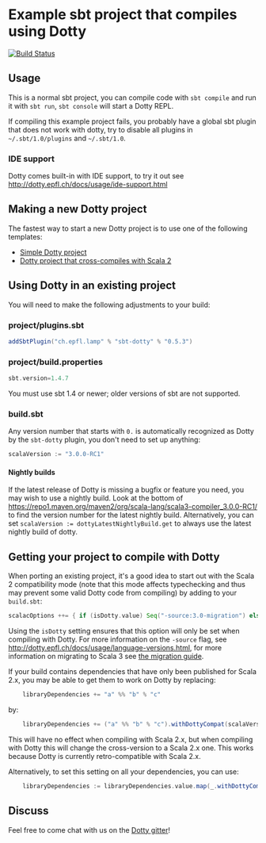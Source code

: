# Example sbt project that compiles using Dotty

[![Build Status](https://travis-ci.com/scala/scala3-example-project.svg?branch=master)](https://travis-ci.com/scala/scala3-example-project)

## Usage

This is a normal sbt project, you can compile code with `sbt compile` and run it
with `sbt run`, `sbt console` will start a Dotty REPL.

If compiling this example project fails, you probably have a global sbt plugin
that does not work with dotty, try to disable all plugins in
`~/.sbt/1.0/plugins` and `~/.sbt/1.0`.

### IDE support

Dotty comes built-in with IDE support, to try it out see
http://dotty.epfl.ch/docs/usage/ide-support.html

## Making a new Dotty project

The fastest way to start a new Dotty project is to use one of the following templates:

* [Simple Dotty project](https://github.com/scala/scala3.g8)
* [Dotty project that cross-compiles with Scala 2](https://github.com/scala/scala3-cross.g8)

## Using Dotty in an existing project

You will need to make the following adjustments to your build:

### project/plugins.sbt

```scala
addSbtPlugin("ch.epfl.lamp" % "sbt-dotty" % "0.5.3")
```

### project/build.properties

```scala
sbt.version=1.4.7
```

You must use sbt 1.4 or newer; older versions of sbt are not supported.

### build.sbt

Any version number that starts with `0.` is automatically recognized as Dotty by
the `sbt-dotty` plugin, you don't need to set up anything:

```scala
scalaVersion := "3.0.0-RC1"
```

#### Nightly builds

If the latest release of Dotty is missing a bugfix or feature you need, you may
wish to use a nightly build. Look at the bottom of
https://repo1.maven.org/maven2/org/scala-lang/scala3-compiler_3.0.0-RC1/ to find the version
number for the latest nightly build. Alternatively, you can set `scalaVersion :=
dottyLatestNightlyBuild.get` to always use the latest nightly build of dotty.

## Getting your project to compile with Dotty

When porting an existing project, it's a good idea to start out with the Scala 2
compatibility mode (note that this mode affects typechecking and thus may
prevent some valid Dotty code from compiling) by adding to your `build.sbt`:

```scala
scalacOptions ++= { if (isDotty.value) Seq("-source:3.0-migration") else Nil }
```

Using the `isDotty` setting ensures that this option will only be set when
compiling with Dotty. For more information on the `-source` flag, see
http://dotty.epfl.ch/docs/usage/language-versions.html, for more information on
migrating to Scala 3 see [the migration
guide](https://github.com/scalacenter/scala-3-migration-guide).

If your build contains dependencies that have only been published for Scala 2.x,
you may be able to get them to work on Dotty by replacing:

```scala
    libraryDependencies += "a" %% "b" % "c"
```

by:

```scala
    libraryDependencies += ("a" %% "b" % "c").withDottyCompat(scalaVersion.value)
```

This will have no effect when compiling with Scala 2.x, but when compiling
with Dotty this will change the cross-version to a Scala 2.x one. This
works because Dotty is currently retro-compatible with Scala 2.x.

Alternatively, to set this setting on all your dependencies, you can use:

```scala
    libraryDependencies := libraryDependencies.value.map(_.withDottyCompat(scalaVersion.value))
```

## Discuss

Feel free to come chat with us on the
[Dotty gitter](http://gitter.im/lampepfl/dotty)!
